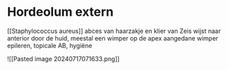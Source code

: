 # Hordeolum extern

[[Staphylococcus aureus]] abces van haarzakje en klier van Zeis
wijst naar anterior door de huid, meestal een wimper op de apex
aangedane wimper epileren, topicale AB, hygiëne

![[Pasted image 20240717071633.png]]
